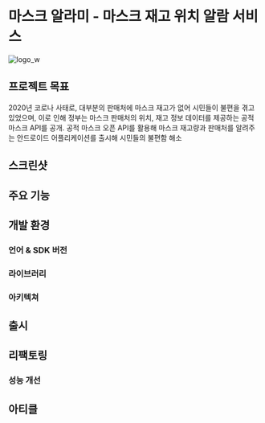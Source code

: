 # 마스크 알라미 - 마스크 재고 위치 알람 서비스

![logo_w](https://github.com/minuxx/mask-alarmi/assets/20331640/fc54febe-458f-47cb-aca8-097b72f62cbe)

## 프로젝트 목표
2020년 코로나 사태로, 대부분의 판매처에 마스크 재고가 없어 시민들이 불편을 겪고 있었으며, 
이로 인해 정부는 마스크 판매처의 위치, 재고 정보 데이터를 제공하는 공적 마스크 API를 공개.
공적 마스크 오픈 API를 활용해 마스크 재고량과 판매처를 알려주는 안드로이드 어플리케이션를 출시해 시민들의 불편함 해소

## 스크린샷

## 주요 기능

## 개발 환경
### 언어 & SDK 버전

### 라이브러리

### 아키텍쳐

## 출시

## 리팩토링
### 성능 개선

## 아티클
